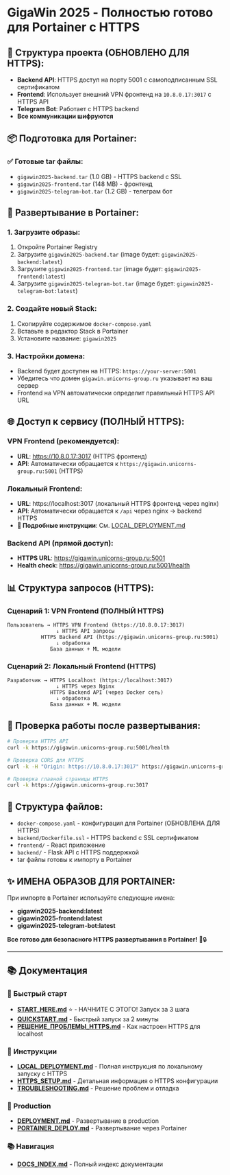 # GigaWin 2025 - Полностью готово для Portainer с HTTPS

## 🎯 Структура проекта (ОБНОВЛЕНО ДЛЯ HTTPS):

- **Backend API**: HTTPS доступ на порту 5001 с самоподписанным SSL сертификатом
- **Frontend**: Использует внешний VPN фронтенд на `10.8.0.17:3017` с HTTPS API  
- **Telegram Bot**: Работает с HTTPS backend
- **Все коммуникации шифруются**

## 📦 Подготовка для Portainer:

### ✅ Готовые tar файлы:
- `gigawin2025-backend.tar` (1.0 GB) - HTTPS backend с SSL
- `gigawin2025-frontend.tar` (148 MB) - фронтенд  
- `gigawin2025-telegram-bot.tar` (1.2 GB) - телеграм бот

## 🚀 Развертывание в Portainer:

### 1. Загрузите образы:
1. Откройте Portainer Registry
2. Загрузите `gigawin2025-backend.tar` (image будет: `gigawin2025-backend:latest`)
3. Загрузите `gigawin2025-frontend.tar` (image будет: `gigawin2025-frontend:latest`)  
4. Загрузите `gigawin2025-telegram-bot.tar` (image будет: `gigawin2025-telegram-bot:latest`)

### 2. Создайте новый Stack:
1. Скопируйте содержимое `docker-compose.yaml`
2. Вставьте в редактор Stack в Portainer
3. Установите название: `gigawin2025`

### 3. Настройки домена:
- Backend будет доступен на HTTPS: `https://your-server:5001`
- Убедитесь что домен `gigawin.unicorns-group.ru` указывает на ваш сервер
- Frontend на VPN автоматически определит правильный HTTPS API URL

## 🌐 Доступ к сервису (ПОЛНЫЙ HTTPS):

### VPN Frontend (рекомендуется):
- **URL**: https://10.8.0.17:3017 (HTTPS фронтенд)
- **API**: Автоматически обращается к `https://gigawin.unicorns-group.ru:5001` (HTTPS)

### Локальный Frontend:
- **URL**: https://localhost:3017 (локальный HTTPS фронтенд через nginx)  
- **API**: Автоматически обращается к `/api` через nginx → backend HTTPS
- **📖 Подробные инструкции**: См. [LOCAL_DEPLOYMENT.md](LOCAL_DEPLOYMENT.md)

### Backend API (прямой доступ):
- **HTTPS URL**: https://gigawin.unicorns-group.ru:5001
- **Health check**: https://gigawin.unicorns-group.ru:5001/health

## 📊 Структура запросов (HTTPS):

### Сценарий 1: VPN Frontend (ПОЛНЫЙ HTTPS)
```
Пользователь → HTTPS VPN Frontend (https://10.8.0.17:3017)
                ↓ HTTPS API запросы
           HTTPS Backend API (https://gigawin.unicorns-group.ru:5001)
                ↓ обработка
              База данных + ML модели
```

### Сценарий 2: Локальный Frontend (HTTPS)
```
Разработчик → HTTPS Localhost (https://localhost:3017)
                ↓ HTTPS через Nginx
              HTTPS Backend API (через Docker сеть)
                ↓ обработка
              База данных + ML модели
```

## 🔧 Проверка работы после развертывания:

```bash
# Проверка HTTPS API
curl -k https://gigawin.unicorns-group.ru:5001/health

# Проверка CORS для HTTPS
curl -k -H "Origin: https://10.8.0.17:3017" https://gigawin.unicorns-group.ru:5001/health

# Проверка главной страницы HTTPS
curl -k https://gigawin.unicorns-group.ru:3017
```

## 📁 Структура файлов:

- `docker-compose.yaml` - конфигурация для Portainer (ОБНОВЛЕНА ДЛЯ HTTPS)
- `backend/Dockerfile.ssl` - HTTPS backend с SSL сертификатом
- `frontend/` - React приложение
- `backend/` - Flask API с HTTPS поддержкой
- tar файлы готовы к импорту в Portainer

## ✨ ИМЕНА ОБРАЗОВ ДЛЯ PORTAINER:

При импорте в Portainer используйте следующие имена:
- **gigawin2025-backend:latest**
- **gigawin2025-frontend:latest**  
- **gigawin2025-telegram-bot:latest**

**Все готово для безопасного HTTPS развертывания в Portainer!** 🚀🔒

---

## 📚 Документация

### 🚀 Быстрый старт
- **[START_HERE.md](START_HERE.md)** ⭐ - НАЧНИТЕ С ЭТОГО! Запуск за 3 шага
- **[QUICKSTART.md](QUICKSTART.md)** - Быстрый запуск за 2 минуты
- **[РЕШЕНИЕ_ПРОБЛЕМЫ_HTTPS.md](РЕШЕНИЕ_ПРОБЛЕМЫ_HTTPS.md)** - Как настроен HTTPS для localhost

### 📖 Инструкции
- **[LOCAL_DEPLOYMENT.md](LOCAL_DEPLOYMENT.md)** - Полная инструкция по локальному запуску с HTTPS
- **[HTTPS_SETUP.md](HTTPS_SETUP.md)** - Детальная информация о HTTPS конфигурации
- **[TROUBLESHOOTING.md](TROUBLESHOOTING.md)** - Решение проблем и отладка

### 🏢 Production
- **[DEPLOYMENT.md](DEPLOYMENT.md)** - Развертывание в production
- **[PORTAINER_DEPLOY.md](PORTAINER_DEPLOY.md)** - Развертывание через Portainer

### 📚 Навигация
- **[DOCS_INDEX.md](DOCS_INDEX.md)** - Полный индекс документации